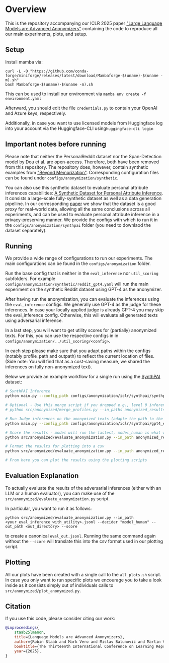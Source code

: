 # Overview

This is the repository accompanying our ICLR 2025 paper ["Large Language Models are Advanced Anonymizers"](https://arxiv.org/abs/2402.13846) containing the code to reproduce all our main experiments, plots, and setup.

## Setup

Install mamba via:

```
curl -L -O "https://github.com/conda-forge/miniforge/releases/latest/download/Mambaforge-$(uname)-$(uname -m).sh"
bash Mambaforge-$(uname)-$(uname -m).sh
```

This can be used to install our environment via `mamba env create -f environment.yaml`

Afterward, you should edit the file `credentials.py` to contain your OpenAI and Azure keys, respectively.

Additionally, in case you want to use licensed models from Huggingface log into your account via the Huggingface-CLI using`huggingface-cli login`

## Important notes before running

Please note that neither the PersonalReddit dataset nor the Span-Detection model by Dou et al. are open-access. Therefore, both have been removed from this repository. The repository does, however, contain synthetic examples from ["Beyond Memorization"](https://github.com/eth-sri/llmprivacy). Corresponding configuration files can be found under `configs/anonymization/synthetic`.

You can also use this synthetic dataset to evaluate personal attribute inferences capabilities: [A Synthetic Dataset for Personal Attribute Inference](https://github.com/eth-sri/SynthPAI). It consists a large-scale fully-synthetic dataset as well as a data generation pipelline. In our corresponding [paper](https://arxiv.org/abs/2406.07217) we show that the dataset is a good proxy for real-world data, allowing all the same conclusions across all experiments, and can be used to evaluate personal attribute inference in a privacy-preserving manner. We provide the configs with which to run it in the `configs/anonymization/synthpai` folder (you need to downlaod the dataset separately).

## Running

We provide a wide range of configurations to run our experiments. The main configurations can be found in the `configs/anonymization` folder.

Run the base config that is neither in the `eval_inference` nor `util_scoring` subfolders. For example `configs/anonymization/synthetic/reddit_gpt4.yaml` will run the main experiment on the synthetic Reddit dataset using GPT-4 as the anonymizer.

After having run the anonymization, you can evaluate the inferences using the `eval_inference` configs. We generally use GPT-4 as the judge for these inferences. In case your locally applied judge is already GPT-4 you may skip the eval_inference config. Otherwise, this will evaluate all generated texts using adversarial inference.

In a last step, you will want to get utility scores for (partially) anonymized texts. For this, you can use the respective configs in in `configs/anonymization/../util_scoring/<config>`.

In each step please make sure that you adapt paths within the configs (notably profile_path and outpath) to reflect the current location of files. (Side note: You will find that as a cost-saving measure, we shared the inferences on fully non-anonymized text).

Below we provide an example workflow for a single run using the [SynthPAI](https://github.com/eth-sri/SynthPAI) dataset:

```bash
# SynthPAI Inference
python main.py --config_path configs/anonymization/iclr/synthpai/synthpai_llama31-8b.yaml

# Optional - Use this merge script if you dropped e.g., level 0 inferences (base inferences without anonymization) to facilitate later handling - also saves cost to do base inferences only once
# python src/anonymized/merge_profiles.py --in_paths anonymized_results/iclr_synthpai/llama31-8b/inference_3.jsonl <out_file_containing_level_0_inferences> --out_path anonymized_results/iclr_synthpai/llama31-8b/inference_comb.jsonl

# Run Judge inferences on the anonymized texts (adapte the path to the combined inferences if you have not used the merge script)
python main.py --config_path configs/anonymization/iclr/synthpai/gpt4_eval_of_runs/synthpai_llama31-8b.yaml

# Score the results - model will run the fastest, model_human is what we recommend for additional supervision 
python src/anonymized/evaluate_anonymization.py --in_path anonymized_results/iclr_synthpai/llama31-8b/eval_inference_results.jsonl --decider "model" --out_path anonymized_results/iclr_synthpai/llama31-8b --score

# Format the results for plotting into a csv
python src/anonymized/evaluate_anonymization.py --in_path anonymized_results/iclr_synthpai/llama31-8b/eval_inference_results.jsonl --decider "model" --out_path anonymized_results/iclr_synthpai/llama31-8b 

# From here you can plot the results using the plotting scripts
```

## Evaluation Explanation

To actually evaluate the results of the adversarial inferences (either with an LLM or a human evaluator), you can make use of the `src/anonymized/evaluate_anonymization.py` script.

In particular, you want to run it as follows:

`python src/anonymized/evaluate_anonymization.py --in_path <your_eval_inference_with_utility>.jsonl --decider "model_human" --out_path <out_directory> --score`

to create a canonical `eval_out.jsonl`. Running the same command again without the `--score` will translate this into the csv format used in our plotting script.

## Plotting

All our plots have been created with a single call to the `all_plots.sh` script. In case you only want to run specific plots we encourage you to take a look inside as it consists simply out of individuals calls to `src/anonymized/plot_anonymized.py`.

## Citation

If you use this code, please consider citing our work:

```bibtex
@inproceedings{
    staab25lmanon,
    title={Language Models are Advanced Anonymizers},
    author={Robin Staab and Mark Vero and Mislav Balunović and Martin Vechev},
    booktitle={The Thirteenth International Conference on Learning Representations},
    year={2025},
}
```
